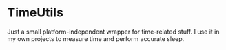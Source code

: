 # TimeUtils

Just a small platform-independent wrapper for time-related stuff. 
I use it in my own projects to measure time and perform accurate sleep. 
